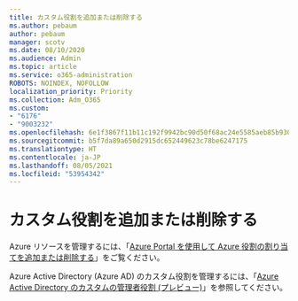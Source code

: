 ```yaml
---
title: カスタム役割を追加または削除する
ms.author: pebaum
author: pebaum
manager: scotv
ms.date: 08/10/2020
ms.audience: Admin
ms.topic: article
ms.service: o365-administration
ROBOTS: NOINDEX, NOFOLLOW
localization_priority: Priority
ms.collection: Adm_O365
ms.custom:
- "6176"
- "9003232"
ms.openlocfilehash: 6e1f3867f11b11c192f9942bc90d50f68ac24e5585aeb85b930b7c264f282d07
ms.sourcegitcommit: b5f7da89a650d2915dc652449623c78be6247175
ms.translationtype: HT
ms.contentlocale: ja-JP
ms.lasthandoff: 08/05/2021
ms.locfileid: "53954342"
---
```

# <a name="add-or-remove-a-custom-role"></a>カスタム役割を追加または削除する

Azure リソースを管理するには、「[Azure Portal を使用して Azure 役割の割り当てを追加または削除する](https://docs.microsoft.com/azure/role-based-access-control/role-assignments-portal)」をご覧ください。

Azure Active Directory (Azure AD) のカスタム役割を管理するには、「[Azure Active Directory のカスタムの管理者役割 (プレビュー)](https://docs.microsoft.com/azure/active-directory/users-groups-roles/roles-custom-overview)」を参照してください。
